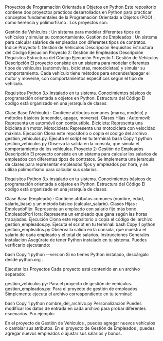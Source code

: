 Proyectos de Programación Orientada a Objetos en Python
Este repositorio contiene dos proyectos prácticos desarrollados en Python para practicar conceptos fundamentales de la Programación Orientada a Objetos (POO) , como herencia y polimorfismo . Los proyectos son:

Gestión de Vehículos : Un sistema para modelar diferentes tipos de vehículos y simular su comportamiento.
Gestión de Empleados : Un sistema para calcular salarios de empleados con diferentes tipos de contratos.
Índice
Proyecto 1: Gestión de Vehículos
Descripción
Requisitos
Estructura del Código
Ejecución
Proyecto 2: Gestión de Empleados
Descripción
Requisitos
Estructura del Código
Ejecución
Proyecto 1: Gestión de Vehículos
Descripción
El proyecto consiste en un sistema para modelar diferentes tipos de vehículos (automóviles, bicicletas, motocicletas) y simular su comportamiento. Cada vehículo tiene métodos para encender/apagar el motor y moverse, con comportamientos específicos según el tipo de vehículo.

Requisitos
Python 3.x instalado en tu sistema.
Conocimientos básicos de programación orientada a objetos en Python.
Estructura del Código
El código está organizado en una jerarquía de clases:

Clase Base (Vehiculo) :
Contiene atributos comunes (marca, modelo) y métodos básicos (encender, apagar, moverse).
Clases Hijas :
Automovil: Representa un automóvil con combustible.
Bicicleta: Representa una bicicleta sin motor.
Motocicleta: Representa una motocicleta con velocidad máxima.
Ejecución
Clona este repositorio o copia el código del archivo gestion_vehiculos.py.
Ejecuta el script en tu terminal:
bash
Copy
1
python gestion_vehiculos.py
Observa la salida en la consola, que simula el comportamiento de los vehículos.
Proyecto 2: Gestión de Empleados
Descripción
El proyecto consiste en un sistema para calcular los salarios de empleados con diferentes tipos de contratos. Se implementa una jerarquía de clases para representar empleados fijos y empleados por hora, y se utiliza polimorfismo para calcular sus salarios.

Requisitos
Python 3.x instalado en tu sistema.
Conocimientos básicos de programación orientada a objetos en Python.
Estructura del Código
El código está organizado en una jerarquía de clases:

Clase Base (Empleado) :
Contiene atributos comunes (nombre, edad, salario_base) y un método básico (calcular_salario).
Clases Hijas :
EmpleadoFijo: Representa un empleado con salario fijo más bono.
EmpleadoPorHora: Representa un empleado que gana según las horas trabajadas.
Ejecución
Clona este repositorio o copia el código del archivo gestion_empleados.py.
Ejecuta el script en tu terminal:
bash
Copy
1
python gestion_empleados.py
Observa la salida en la consola, que muestra el salario de cada empleado y el total de salarios.
Instrucciones Generales
Instalación
Asegúrate de tener Python instalado en tu sistema. Puedes verificarlo ejecutando:

bash
Copy
1
python --version
Si no tienes Python instalado, descárgalo desde python.org .

Ejecutar los Proyectos
Cada proyecto está contenido en un archivo separado:

gestion_vehiculos.py: Para el proyecto de gestión de vehículos.
gestion_empleados.py: Para el proyecto de gestión de empleados.
Simplemente ejecuta el archivo correspondiente en tu terminal:

bash
Copy
1
python nombre_del_archivo.py
Personalización
Puedes modificar los datos de entrada en cada archivo para probar diferentes escenarios. Por ejemplo:

En el proyecto de Gestión de Vehículos , puedes agregar nuevos vehículos o cambiar sus atributos.
En el proyecto de Gestión de Empleados , puedes agregar nuevos empleados o ajustar sus salarios y bonos.
